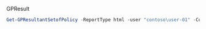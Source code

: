 GPResult

```powershell
Get-GPResultantSetofPolicy -ReportType html -user "contoso\user-01" -Computer "client-01.contoso.com" -Path "c:\gpresult.html"
```

